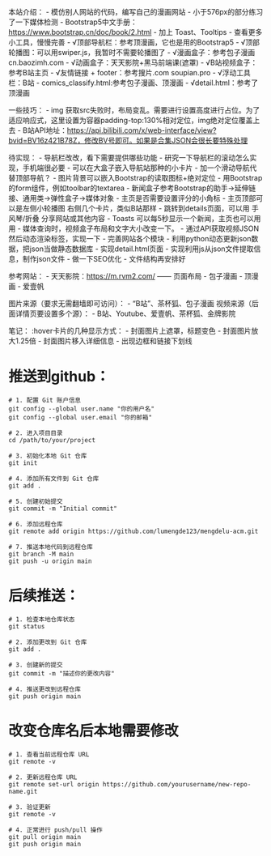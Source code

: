 本站介绍：
    - 模仿别人网站的代码，编写自己的漫画网站
    - 小于576px的部分练习了一下媒体检测
    - Bootstrap5中文手册：https://www.bootstrap.cn/doc/book/2.html
        - 加上 Toast、Tooltips
        - 查看更多小工具，慢慢完善
    - √顶部导航栏：参考顶漫画，它也是用的Bootstrap5
    - √顶部轮播图：可以用swiper.js，我暂时不需要轮播图了
    - √漫画盒子：参考包子漫画 cn.baozimh.com
    - √动画盒子：天天影院+黑马前端课(遮罩)
    - √B站视频盒子：参考B站主页
    - √友情链接 + footer：参考搜片.com  soupian.pro 
    - √浮动工具栏：B站
    - comics_classify.html:参考包子漫画、顶漫画
    - √detail.html：参考了顶漫画

一些技巧：
    - img 获取src失败时，布局变乱。需要进行设置高度进行占位。为了适应响应式，这里设置为容器padding-top:130%相对定位，img绝对定位覆盖上去
    - B站API地址：https://api.bilibili.com/x/web-interface/view?bvid=BV16z421B78Z，修改BV号即可。如果是合集JSON会很长要特殊处理

待实现：
    - 导航栏改改，看下需要提供哪些功能
    - 研究一下导航栏的滚动怎么实现，手机端很必要
    - 可以在大盒子嵌入导航站那种的小卡片
    - 加一个滑动导航代替顶部导航？
    - 图片背景可以嵌入Bootstrap的读取图标+绝对定位
    - 用Bootstrap的form组件，例如toolbar的textarea
    - 新闻盒子参考Bootstrap的助手->延伸链接、通用类->弹性盒子->媒体对象
    - 主页是否需要设置评分的小角标
    - 主页顶部可以是左侧小轮播图 右侧几个卡片，类似B站那样
    - 跳转到details页面，可以用 手风琴/折叠 分享网站或其他内容
    - Toasts 可以每5秒显示一个新闻，主页也可以用用
    - 媒体查询时，视频盒子布局和文字大小改变一下。
    - 通过API获取视频JSON然后动态渲染标签，实现一下
    - 完善网站各个模块
    - 利用python动态更新json数据，把json当做静态数据库
    - 实现detail.html页面
    - 实现利用js从json文件提取信息，制作json文件
    - 做一下SEO优化
    - 文件结构再安排好

参考网站：
    - 天天影院：https://m.rvm2.com/ —— 页面布局
    - 包子漫画
    - 顶漫画
    - 爱壹帆

图片来源（要求无需翻墙即可访问）：
    - “B站”、茶杯狐、包子漫画
视频来源（后面详情页要设置多个源）：
    - B站、Youtube、爱壹帆、茶杯狐、金牌影院

笔记：
    :hover卡片的几种显示方式：
    - 封面图片上遮罩，标题变色
    - 封面图片放大1.25倍
    - 封面图片移入详细信息
    - 出现边框和链接下划线


# 推送到github：
    # 1. 配置 Git 账户信息
    git config --global user.name "你的用户名"
    git config --global user.email "你的邮箱"

    # 2. 进入项目目录
    cd /path/to/your/project

    # 3. 初始化本地 Git 仓库
    git init

    # 4. 添加所有文件到 Git 仓库
    git add .

    # 5. 创建初始提交
    git commit -m "Initial commit"

    # 6. 添加远程仓库
    git remote add origin https://github.com/lumengde123/mengdelu-acm.git

    # 7. 推送本地代码到远程仓库
    git branch -M main
    git push -u origin main

# 后续推送：
    # 1. 检查本地仓库状态
    git status

    # 2. 添加更改到 Git 仓库
    git add .

    # 3. 创建新的提交
    git commit -m "描述你的更改内容"

    # 4. 推送更改到远程仓库
    git push origin main

# 改变仓库名后本地需要修改
    # 1. 查看当前远程仓库 URL
    git remote -v

    # 2. 更新远程仓库 URL
    git remote set-url origin https://github.com/yourusername/new-repo-name.git

    # 3. 验证更新
    git remote -v

    # 4. 正常进行 push/pull 操作
    git pull origin main
    git push origin main


